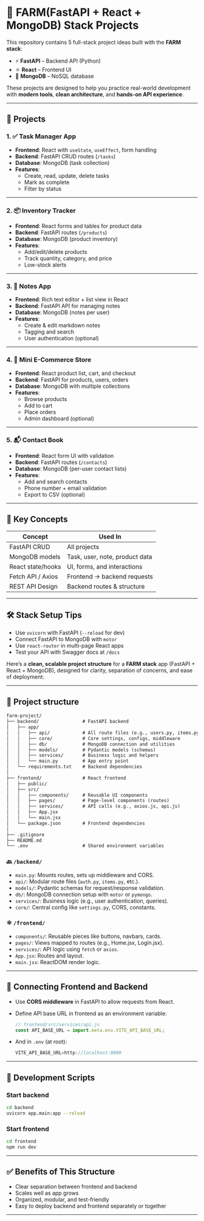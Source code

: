 # 🌾 FARM(FastAPI + React + MongoDB) Stack Projects

This repository contains 5 full-stack project ideas built with the **FARM stack**:

- ⚡ **FastAPI** – Backend API (Python)
- ⚛️ **React** – Frontend UI
- 🍃 **MongoDB** – NoSQL database

These projects are designed to help you practice real-world development with **modern tools**, **clean architecture**, and **hands-on API experience**.

---

## 🧩 Projects

### 1. ✅ Task Manager App

- **Frontend**: React with `useState`, `useEffect`, form handling
- **Backend**: FastAPI CRUD routes (`/tasks`)
- **Database**: MongoDB (task collection)
- **Features**:
  - Create, read, update, delete tasks
  - Mark as complete
  - Filter by status

---

### 2. 📦 Inventory Tracker

- **Frontend**: React forms and tables for product data
- **Backend**: FastAPI routes (`/products`)
- **Database**: MongoDB (product inventory)
- **Features**:
  - Add/edit/delete products
  - Track quantity, category, and price
  - Low-stock alerts

---

### 3. 📝 Notes App

- **Frontend**: Rich text editor + list view in React
- **Backend**: FastAPI API for managing notes
- **Database**: MongoDB (notes per user)
- **Features**:
  - Create & edit markdown notes
  - Tagging and search
  - User authentication (optional)

---

### 4. 🛒 Mini E-Commerce Store

- **Frontend**: React product list, cart, and checkout
- **Backend**: FastAPI for products, users, orders
- **Database**: MongoDB with multiple collections
- **Features**:
  - Browse products
  - Add to cart
  - Place orders
  - Admin dashboard (optional)

---

### 5. 📬 Contact Book

- **Frontend**: React form UI with validation
- **Backend**: FastAPI routes (`/contacts`)
- **Database**: MongoDB (per-user contact lists)
- **Features**:
  - Add and search contacts
  - Phone number + email validation
  - Export to CSV (optional)

---

## 🧠 Key Concepts

| Concept           | Used In                        |
| ----------------- | ------------------------------ |
| FastAPI CRUD      | All projects                   |
| MongoDB models    | Task, user, note, product data |
| React state/hooks | UI, forms, and interactions    |
| Fetch API / Axios | Frontend → backend requests    |
| REST API Design   | Backend routes & structure     |

---

## 🛠 Stack Setup Tips

- Use `uvicorn` with FastAPI (`--reload` for dev)
- Connect FastAPI to MongoDB with `motor`
- Use `react-router` in multi-page React apps
- Test your API with Swagger docs at `/docs`

Here’s a **clean, scalable project structure** for a **FARM stack** app (FastAPI + React + MongoDB), designed for clarity, separation of concerns, and ease of deployment:

---

## 🧠 Project structure

```txt
farm-project/
├── backend/                # FastAPI backend
│   ├── app/
│   │   ├── api/            # All route files (e.g., users.py, items.py)
│   │   ├── core/           # Core settings, configs, middleware
│   │   ├── db/             # MongoDB connection and utilities
│   │   ├── models/         # Pydantic models (schemas)
│   │   ├── services/       # Business logic and helpers
│   │   └── main.py         # App entry point
│   └── requirements.txt    # Backend dependencies
│
├── frontend/               # React frontend
│   ├── public/
│   ├── src/
│   │   ├── components/     # Reusable UI components
│   │   ├── pages/          # Page-level components (routes)
│   │   ├── services/       # API calls (e.g., axios.js, api.js)
│   │   ├── App.jsx
│   │   └── main.jsx
│   └── package.json        # Frontend dependencies
│
├── .gitignore
├── README.md
└── .env                    # Shared environment variables
```

### 🔙 `/backend/`

- `main.py`: Mounts routes, sets up middleware and CORS.
- `api/`: Modular route files (`auth.py`, `items.py`, etc.).
- `models/`: Pydantic schemas for request/response validation.
- `db/`: MongoDB connection setup with `motor` or `pymongo`.
- `services/`: Business logic (e.g., user authentication, queries).
- `core/`: Central config like `settings.py`, CORS, constants.

### ⚛️ `/frontend/`

- `components/`: Reusable pieces like buttons, navbars, cards.
- `pages/`: Views mapped to routes (e.g., Home.jsx, Login.jsx).
- `services/`: API logic using `fetch` or `axios`.
- `App.jsx`: Routes and layout.
- `main.jsx`: ReactDOM render logic.

---

## 🔗 Connecting Frontend and Backend

- Use **CORS middleware** in FastAPI to allow requests from React.

- Define API base URL in frontend as an environment variable:

  ```js
  // frontend/src/services/api.js
  const API_BASE_URL = import.meta.env.VITE_API_BASE_URL;
  ```

- And in `.env` (at root):

  ```js
  VITE_API_BASE_URL=http://localhost:8000
  ```

---

## 🧪 Development Scripts

### Start backend

```bash
cd backend
uvicorn app.main:app --reload
```

### Start frontend

```bash
cd frontend
npm run dev
```

---

## ✅ Benefits of This Structure

- Clear separation between frontend and backend
- Scales well as app grows
- Organized, modular, and test-friendly
- Easy to deploy backend and frontend separately or together

---
